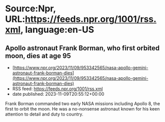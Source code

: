 # Source:Npr, URL:https://feeds.npr.org/1001/rss.xml, language:en-US

## Apollo astronaut Frank Borman, who first orbited moon, dies at age 95
 - [https://www.npr.org/2023/11/09/953342565/nasa-apollo-gemini-astronaut-frank-borman-dies](https://www.npr.org/2023/11/09/953342565/nasa-apollo-gemini-astronaut-frank-borman-dies)
 - RSS feed: https://feeds.npr.org/1001/rss.xml
 - date published: 2023-11-09T20:55:12+00:00

Frank Borman commanded two early NASA missions including Apollo 8, the first to orbit the moon. He was a no-nonsense astronaut known for his keen attention to detail and duty to country.

